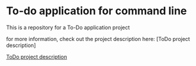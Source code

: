 # To-do application for command line

This is a repository for a To-Do application project

for more information, check out the project description here: [ToDo project description]

[ToDo project description](https://github.com/green-fox-academy/teaching-materials/tree/master/project/todo-app)

